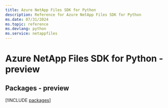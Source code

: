```yaml
---
title: Azure NetApp Files SDK for Python
description: Reference for Azure NetApp Files SDK for Python
ms.date: 07/31/2024
ms.topic: reference
ms.devlang: python
ms.service: netappfiles
---
```

# Azure NetApp Files SDK for Python - preview
## Packages - preview
[!INCLUDE [packages](netapp-files-index.md)]